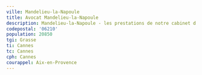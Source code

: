 ```yaml
---
ville: Mandelieu-la-Napoule
title: Avocat Mandelieu-la-Napoule
description: Mandelieu-la-Napoule - les prestations de notre cabinet d'avocat
codepostal: '06210'
population: 20850
tgi: Grasse
ti: Cannes
tc: Cannes
cph: Cannes
courappel: Aix-en-Provence
---
```

